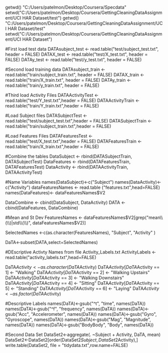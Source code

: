 getwd()
"C:/Users/patelmon/Desktop/Coursera/Specdata"
setwd("C:/Users/patelmon/Desktop/Coursera/GettingCleaningDataAssignment/UCI HAR Dataset/test")
getwd()
"C:/Users/patelmon/Desktop/Coursera/GettingCleaningDataAssignment/UCI HAR Dataset/test"
setwd("C:/Users/patelmon/Desktop/Coursera/GettingCleaningDataAssignment/UCI HAR Dataset")

#First load test data
DATAsubject_test <- read.table("test/subject_test.txt", header = FALSE)
DATAX_test <- read.table("test/X_test.txt", header = FALSE)
DATAy_test <- read.table("test/y_test.txt", header = FALSE)

#Second load training data
DATAsubject_train <- read.table("train/subject_train.txt", header = FALSE)
DATAX_train <- read.table("train/X_train.txt", header = FALSE)
DATAy_train <- read.table("train/y_train.txt", header = FALSE)

#Third load Activity Files
DATAActivityTest  <- read.table("test/Y_test.txt",header = FALSE)
DATAActivityTrain  <- read.table("train/Y_train.txt",header = FALSE)

#Load Subject files
DATASubjectTest  <- read.table("test/subject_test.txt",header = FALSE)
DATASubjectTrain  <- read.table("train/subject_train.txt",header = FALSE)

#Load Features Files
DATAFeaturesTest  <- read.table("test/X_test.txt",header = FALSE)
DATAFeaturesTrain  <- read.table("train/X_train.txt",header = FALSE)

#Combine the tables
DataSubject <- rbind(DATASubjectTrain, DATASubjectTest)
DataFeatures <- rbind(DATAFeaturesTrain, DATAFeaturesTest)
DataActivity <- rbind(DATAActivityTrain, DATAActivityTest)

#Name Variables
names(DataSubject)<-c("Subject")
names(DataActivity)<- c("Activity")
dataFeaturesNames <- read.table ("features.txt",head=FALSE)
names(DataFeatures)<- dataFeaturesNames$V2

DataCombine <- cbind(DataSubject, DataActivity)
DATA <- cbind(DataFeatures, DataCombine)

#Mean and St Dev
FeaturesNames <- dataFeaturesNames$V2[grep("mean\\(\\)|std\\(\\)", dataFeaturesNames$V2)]

SelectedNames <-c(as.character(FeaturesNames), "Subject", "Activity" )

DaTA<-subset(DATA,select=SelectedNames)

#DEscriptive Activty Names from file Activity_Labels.txt
ActivityLabels <- read.table("activity_labels.txt",head=FALSE)

DaTA$Activity <- as.character(DaTA$Activity)
DaTA$Activity[DaTA$Activity == 1] <- "Walking"
DaTA$Activity[DaTA$Activity == 2] <- "Walking Upstairs"
DaTA$Activity[DaTA$Activity == 3] <- "Walking Downstairs"
DaTA$Activity[DaTA$Activity == 4] <- "Sitting"
DaTA$Activity[DaTA$Activity == 5] <- "Standing"
DaTA$Activity[DaTA$Activity == 6] <- "Laying"
DaTA$Activity <- as.factor(DaTA$Activity)



#Descriptive Labels 
names(DaTA)<-gsub("^t", "time", names(DaTA))
names(DaTA)<-gsub("^f", "frequency", names(DaTA))
names(DaTA)<-gsub("Acc", "Accelerometer", names(DaTA))
names(DaTA)<-gsub("Gyro", "Gyroscope", names(DaTA))
names(DaTA)<-gsub("Mag", "Magnitude", names(DaTA))
names(DaTA)<-gsub("BodyBody", "Body", names(DaTA))

#Second Data Set
DataSet2<-aggregate(. ~Subject + Activity, DaTA, mean)
DataSet2<-DataSet2[order(DataSet2$Subject,DataSet2$Activity),]
write.table(DataSet2, file = "tidydata.txt",row.name=FALSE)